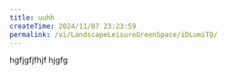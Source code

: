 ```yaml
---
title: uuhh
createTime: 2024/11/07 23:23:59
permalink: /vi/LandscapeLeisureGreenSpace/iDLumiTQ/
---
```

hgfjgfjfhjf
hjgfg